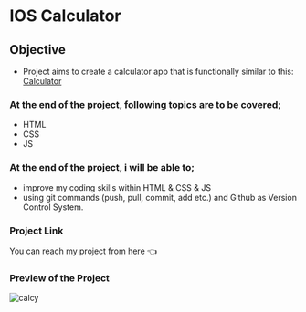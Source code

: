 # IOS Calculator


## Objective

- Project aims to create a calculator app  that is functionally similar to this: [Calculator]( https://codepen.io/AaronClarusway/full/KKzRdvo)

### At the end of the project, following topics are to be covered;

- HTML 
- CSS
- JS

### At the end of the project, i will be able to;

- improve my coding skills within HTML & CSS & JS
- using git commands (push, pull, commit, add etc.) and Github as Version Control System.

### Project Link
You can reach my project from [here](https://calcyto.netlify.app/) 👈
### Preview of the Project
![calcy](https://user-images.githubusercontent.com/98649983/175832851-36755c86-6a4e-48b1-a37e-ae8728494022.gif)




